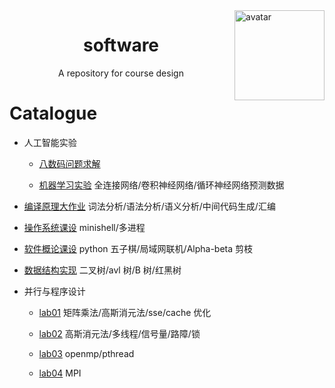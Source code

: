 <img src="https://avatars.githubusercontent.com/u/65435402" alt="avatar" width="144" height="144" align="right"/>

<div align="center">
  <h1>software</h1>
  <div>A repository for course design</div>
</div>

# Catalogue

- 人工智能实验

  - [八数码问题求解](./ai/lab01)

  - [机器学习实验](./ai/lab02/) 全连接网络/卷积神经网络/循环神经网络预测数据

- [编译原理大作业](./compiler) 词法分析/语法分析/语义分析/中间代码生成/汇编

- [操作系统课设](./minishell) minishell/多进程

- [软件概论课设](./gobang) python 五子棋/局域网联机/Alpha-beta 剪枝

- [数据结构实现](./data_structure) 二叉树/avl 树/B 树/红黑树

- 并行与程序设计

  - [lab01](./parallel/lab01) 矩阵乘法/高斯消元法/sse/cache 优化

  - [lab02](./parallel/lab02/) 高斯消元法/多线程/信号量/路障/锁

  - [lab03](./parallel/lab03/) openmp/pthread

  - [lab04](./parallel/lab04/) MPI
